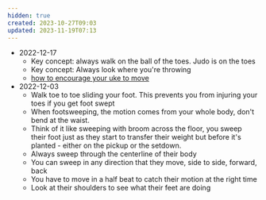 ```yaml
---
hidden: true
created: 2023-10-27T09:03
updated: 2023-11-19T07:13
---
```

- 2022-12-17
	- Key concept: always walk on the ball of the toes.  Judo is on the toes
	- Key concept: Always look where you're throwing
	- [how to encourage your uke to move](https://youtu.be/gXneeWr47u8?t=188)
- 2022-12-03
	-  Walk toe to toe sliding your foot.  This prevents you from injuring your toes if you get foot swept
	-  When footsweeping, the motion comes from your whole body, don't bend at the waist.
	- Think of it like sweeping with broom across the floor, you sweep their foot just as they start to transfer their weight but before it's planted - either on the pickup or the setdown.
	- Always sweep through the centerline of their body
	- You can sweep in any direction that they move, side  to side, forward, back
	- You have to move in a half beat to catch their motion at the right time
	- Look at their shoulders to see what their feet are doing